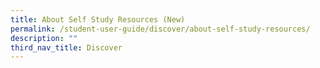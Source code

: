 ```yaml
---
title: About Self Study Resources (New)
permalink: /student-user-guide/discover/about-self-study-resources/
description: ""
third_nav_title: Discover
---
```

